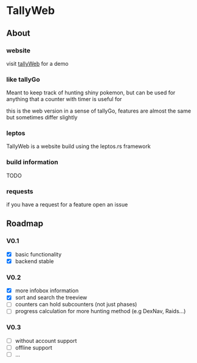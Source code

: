 # TallyWeb

## About
### website
visit [tallyWeb](https://tallyweb.p3rtang.me) for a demo

### like tallyGo
Meant to keep track of hunting shiny pokemon,
but can be used for anything that a counter with timer is useful for

this is the web version in a sense of tallyGo,
features are almost the same but sometimes differ slightly

### leptos
TallyWeb is a website build using the leptos.rs framework

### build information
TODO

### requests
if you have a request for a feature open an issue

## Roadmap
### V0.1
- [x] basic functionality
- [x] backend stable

### V0.2
- [x] more infobox information
- [x] sort and search the treeview
- [ ] counters can hold subcounters (not just phases)
- [ ] progress calculation for more hunting method (e.g DexNav, Raids...)

### V0.3
- [ ] without account support
- [ ] offline support
- [ ] ...
